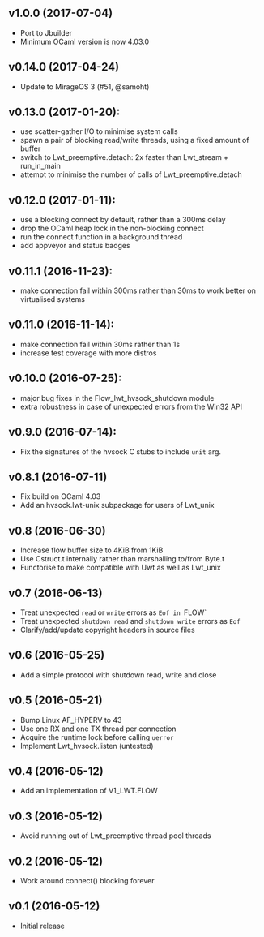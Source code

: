 ## v1.0.0 (2017-07-04)

- Port to Jbuilder
- Minimum OCaml version is now 4.03.0

## v0.14.0 (2017-04-24)

- Update to MirageOS 3 (#51, @samoht)

## v0.13.0 (2017-01-20):
- use scatter-gather I/O to minimise system calls
- spawn a pair of blocking read/write threads, using a fixed amount
  of buffer
- switch to Lwt_preemptive.detach: 2x faster than Lwt_stream + run_in_main
- attempt to minimise the number of calls of Lwt_preemptive.detach

## v0.12.0 (2017-01-11):
- use a blocking connect by default, rather than a 300ms delay
- drop the OCaml heap lock in the non-blocking connect
- run the connect function in a background thread
- add appveyor and status badges

## v0.11.1 (2016-11-23):
- make connection fail within 300ms rather than 30ms to work better
  on virtualised systems

## v0.11.0 (2016-11-14):
- make connection fail within 30ms rather than 1s
- increase test coverage with more distros

## v0.10.0 (2016-07-25):
- major bug fixes in the Flow_lwt_hvsock_shutdown module
- extra robustness in case of unexpected errors from the Win32 API

## v0.9.0 (2016-07-14):
- Fix the signatures of the hvsock C stubs to include `unit` arg.

## v0.8.1 (2016-07-11)
- Fix build on OCaml 4.03
- Add an hvsock.lwt-unix subpackage for users of Lwt_unix

## v0.8 (2016-06-30)
- Increase flow buffer size to 4KiB from 1KiB
- Use Cstruct.t internally rather than marshalling to/from Byte.t
- Functorise to make compatible with Uwt as well as Lwt_unix

## v0.7 (2016-06-13)
- Treat unexpected `read` or `write` errors as `Eof in `FLOW`
- Treat unexpected `shutdown_read` and `shutdown_write` errors as `Eof`
- Clarify/add/update copyright headers in source files

## v0.6 (2016-05-25)
- Add a simple protocol with shutdown read, write and close

## v0.5 (2016-05-21)
- Bump Linux AF_HYPERV to 43
- Use one RX and one TX thread per connection
- Acquire the runtime lock before calling `uerror`
- Implement Lwt_hvsock.listen (untested)

## v0.4 (2016-05-12)
- Add an implementation of V1_LWT.FLOW

## v0.3 (2016-05-12)
- Avoid running out of Lwt_preemptive thread pool threads

## v0.2 (2016-05-12)
- Work around connect() blocking forever

## v0.1 (2016-05-12)
- Initial release
